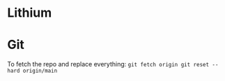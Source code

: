 # Lithium



# Git

To fetch the repo and replace everything:
    ```
    git fetch origin
    git reset --hard origin/main
    ```
